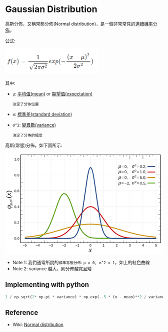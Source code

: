 # Gaussian Distribution

高斯分佈，又稱常態分佈(Normal distribution)，是一個非常常見的[連續機率分佈](https://zh.wikipedia.org/wiki/%E6%A6%82%E7%8E%87%E5%88%86%E5%B8%83)。

公式:

![](images/gaussian_formula.png)

其中:

- `μ`: [平均值(mean)](https://en.wikipedia.org/wiki/Mean) or [期望值(expectation)](https://en.wikipedia.org/wiki/Expected_value)

    ```
    決定了分佈位置
    ```

- `σ`: [標準差(standard deviation)](https://en.wikipedia.org/wiki/Standard_deviation)
- `σ^2`: [變異數(variance)](https://en.wikipedia.org/wiki/Variance)

    ```
    決定了分佈的幅度
    ```

高斯(常態)分佈，如下圖所示:

![](images/gaussian.png)


- Note 1: 我們通常所說的`標準常態分佈`: `μ = 0, σ^2 = 1`，如上的紅色曲線
- Note 2: variance 越大，則分佈越寬且矮


## Implementing with python

```python
1 / np.sqrt(2* np.pi * variance) * np.exp(-.5 * (x - mean)**2 / variance)
```


## Reference

- Wiki: [Normal distribution](https://en.wikipedia.org/wiki/Normal_distribution)
